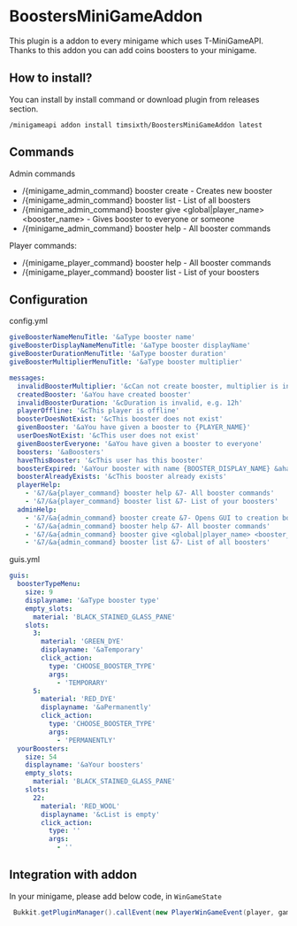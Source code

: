 # BoostersMiniGameAddon

This plugin is a addon to every minigame which uses T-MiniGameAPI.<br>
Thanks to this addon you can add coins boosters to your minigame.

## How to install?

You can install by install command or download plugin from releases section. 

`
/minigameapi addon install timsixth/BoostersMiniGameAddon latest
`

## Commands

Admin commands
- /{minigame_admin_command} booster create - Creates new booster
- /{minigame_admin_command} booster list - List of all boosters
- /{minigame_admin_command} booster give <global|player_name> <booster_name> - Gives booster to everyone or someone
- /{minigame_admin_command} booster help - All booster commands

Player commands:
- /{minigame_player_command} booster help - All booster commands
- /{minigame_player_command} booster list - List of your boosters

## Configuration

config.yml
```yaml
giveBoosterNameMenuTitle: '&aType booster name'
giveBoosterDisplayNameMenuTitle: '&aType booster displayName'
giveBoosterDurationMenuTitle: '&aType booster duration'
giveBoosterMultiplierMenuTitle: '&aType booster multiplier'

messages:
  invalidBoosterMultiplier: '&cCan not create booster, multiplier is invalid'
  createdBooster: '&aYou have created booster'
  invalidBoosterDuration: '&cDuration is invalid, e.g. 12h'
  playerOffline: '&cThis player is offline'
  boosterDoesNotExist: '&cThis booster does not exist'
  givenBooster: '&aYou have given a booster to {PLAYER_NAME}'
  userDoesNotExist: '&cThis user does not exist'
  givenBoosterEveryone: '&aYou have given a booster to everyone'
  boosters: '&aBoosters'
  haveThisBooster: '&cThis user has this booster'
  boosterExpired: '&aYour booster with name {BOOSTER_DISPLAY_NAME} &ahas been expired'
  boosterAlreadyExists: '&cThis booster already exists'
  playerHelp:
    - '&7/&a{player_command} booster help &7- All booster commands'
    - '&7/&a{player_command} booster list &7- List of your boosters'
  adminHelp:
    - '&7/&a{admin_command} booster create &7- Opens GUI to creation boosters'
    - '&7/&a{admin_command} booster help &7- All booster commands'
    - '&7/&a{admin_command} booster give <global|player_name> <booster_name> &7- Gives booster to everyone or someone'
    - '&7/&a{admin_command} booster list &7- List of all boosters'
```
guis.yml
```yaml
guis:
  boosterTypeMenu:
    size: 9
    displayname: '&aType booster type'
    empty_slots:
      material: 'BLACK_STAINED_GLASS_PANE'
    slots:
      3:
        material: 'GREEN_DYE'
        displayname: '&aTemporary'
        click_action:
          type: 'CHOOSE_BOOSTER_TYPE'
          args:
            - 'TEMPORARY'
      5:
        material: 'RED_DYE'
        displayname: '&aPermanently'
        click_action:
          type: 'CHOOSE_BOOSTER_TYPE'
          args:
            - 'PERMANENTLY'
  yourBoosters:
    size: 54
    displayname: '&aYour boosters'
    empty_slots:
      material: 'BLACK_STAINED_GLASS_PANE'
    slots:
      22:
        material: 'RED_WOOL'
        displayname: '&cList is empty'
        click_action:
          type: ''
          args:
            - ''
```
## Integration with addon
In your minigame, please add below code, in `WinGameState`

```java
 Bukkit.getPluginManager().callEvent(new PlayerWinGameEvent(player, game, (int) settings.getCostOfWin()));
``` 
